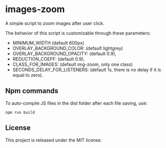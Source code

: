 # images-zoom
A simple script to zoom images after user click.

The behavior of this script is customizable through these parameters:
* MINIMUM_WIDTH (dafault 600px)
* OVERLAY_BACKGROUND_COLOR: (default lightgrey)
* OVERLAY_BACKGROUND_OPACITY: (default 0.9),
* REDUCTION_COEFF: (default 0.9),
* CLASS_FOR_IMAGES: (default img-zoom, only one class)
* SECONDS_DELAY_FOR_LISTENERS: (default 1s, there is no delay if it is equal to zero).

## Npm commands

To auto-compile JS files in the dist folder after each file saving, use:
```
npm run build
```

## License

This project is released under the MIT license.
